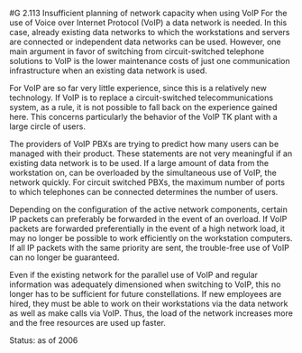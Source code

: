 #G 2.113 Insufficient planning of network capacity when using VoIP
For the use of Voice over Internet Protocol (VoIP) a data network is needed. In this case, already existing data networks to which the workstations and servers are connected or independent data networks can be used. However, one main argument in favor of switching from circuit-switched telephone solutions to VoIP is the lower maintenance costs of just one communication infrastructure when an existing data network is used.

For VoIP are so far very little experience, since this is a relatively new technology. If VoIP is to replace a circuit-switched telecommunications system, as a rule, it is not possible to fall back on the experience gained here. This concerns particularly the behavior of the VoIP TK plant with a large circle of users.

The providers of VoIP PBXs are trying to predict how many users can be managed with their product. These statements are not very meaningful if an existing data network is to be used. If a large amount of data from the workstation on, can be overloaded by the simultaneous use of VoIP, the network quickly. For circuit switched PBXs, the maximum number of ports to which telephones can be connected determines the number of users.

Depending on the configuration of the active network components, certain IP packets can preferably be forwarded in the event of an overload. If VoIP packets are forwarded preferentially in the event of a high network load, it may no longer be possible to work efficiently on the workstation computers. If all IP packets with the same priority are sent, the trouble-free use of VoIP can no longer be guaranteed.

Even if the existing network for the parallel use of VoIP and regular information was adequately dimensioned when switching to VoIP, this no longer has to be sufficient for future constellations. If new employees are hired, they must be able to work on their workstations via the data network as well as make calls via VoIP. Thus, the load of the network increases more and the free resources are used up faster.

Status: as of 2006



